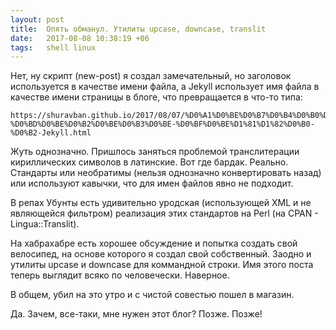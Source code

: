 ```yaml
---
layout: post
title:  Опять обманул. Утилиты upcase, downcase, translit
date:   2017-08-08 10:38:19 +06
tags:   shell linux
---
```


Нет, ну скрипт (new-post) я создал замечательный, но заголовок используется в качестве имени файла, а Jekyll использует имя файла в качестве имени страницы в блоге, что превращается в что-то типа:

    https://shuravban.github.io/2017/08/07/%D0%A1%D0%BE%D0%B7%D0%B4%D0%B0%D0%BD%D0%B8%D0%B5-%D0%BD%D0%BE%D0%B2%D0%BE%D0%B3%D0%BE-%D0%BF%D0%BE%D1%81%D1%82%D0%B0-%D0%B2-Jekyll.html

Жуть однозначно. Пришлось заняться проблемой транслитерации кириллических символов в латинские. Вот где бардак. Реально. Стандарты или необратимы (нельзя однозначно конвертировать назад) или используют кавычки, что для имен файлов явно не подходит. 

В репах Убунты есть удивительно уродская (использующей XML и не являющейся фильтром) реализация этих стандартов на Perl (на CPAN - Lingua::Translit).

На хабрахабре есть хорошее обсуждение и попытка создать свой велосипед, на основе которого я создал свой собственный. Заодно и утилиты upcase и downcase для коммандной строки. Имя этого поста теперь выглядит всяко по человечески. Наверное.

В общем, убил на это утро и с чистой совестью пошел в магазин.

Да. Зачем, все-таки, мне нужен этот блог? Позже. Позже!
